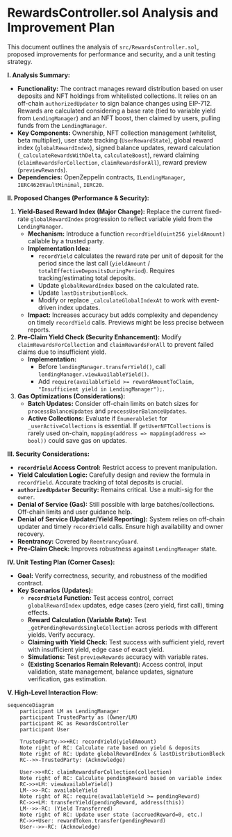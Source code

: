 # RewardsController.sol Analysis and Improvement Plan

This document outlines the analysis of `src/RewardsController.sol`, proposed improvements for performance and security, and a unit testing strategy.

**I. Analysis Summary:**

*   **Functionality:** The contract manages reward distribution based on user deposits and NFT holdings from whitelisted collections. It relies on an off-chain `authorizedUpdater` to sign balance changes using EIP-712. Rewards are calculated considering a base rate (tied to variable yield from `LendingManager`) and an NFT boost, then claimed by users, pulling funds from the `LendingManager`.
*   **Key Components:** Ownership, NFT collection management (whitelist, beta multiplier), user state tracking (`UserRewardState`), global reward index (`globalRewardIndex`), signed balance updates, reward calculation (`_calculateRewardsWithDelta`, `calculateBoost`), reward claiming (`claimRewardsForCollection`, `claimRewardsForAll`), reward preview (`previewRewards`).
*   **Dependencies:** OpenZeppelin contracts, `ILendingManager`, `IERC4626VaultMinimal`, `IERC20`.

**II. Proposed Changes (Performance & Security):**

1.  **Yield-Based Reward Index (Major Change):** Replace the current fixed-rate `globalRewardIndex` progression to reflect variable yield from the `LendingManager`.
    *   **Mechanism:** Introduce a function `recordYield(uint256 yieldAmount)` callable by a trusted party.
    *   **Implementation Idea:**
        *   `recordYield` calculates the reward rate per unit of deposit for the period since the last call (`yieldAmount` / `totalEffectiveDepositsDuringPeriod`). Requires tracking/estimating total deposits.
        *   Update `globalRewardIndex` based on the calculated rate.
        *   Update `lastDistributionBlock`.
        *   Modify or replace `_calculateGlobalIndexAt` to work with event-driven index updates.
    *   **Impact:** Increases accuracy but adds complexity and dependency on timely `recordYield` calls. Previews might be less precise between reports.
2.  **Pre-Claim Yield Check (Security Enhancement):** Modify `claimRewardsForCollection` and `claimRewardsForAll` to prevent failed claims due to insufficient yield.
    *   **Implementation:**
        *   Before `lendingManager.transferYield()`, call `lendingManager.viewAvailableYield()`.
        *   Add `require(availableYield >= rewardAmountToClaim, "Insufficient yield in LendingManager");`.
3.  **Gas Optimizations (Considerations):**
    *   **Batch Updates:** Consider off-chain limits on batch sizes for `processBalanceUpdates` and `processUserBalanceUpdates`.
    *   **Active Collections:** Evaluate if `EnumerableSet` for `_userActiveCollections` is essential. If `getUserNFTCollections` is rarely used on-chain, `mapping(address => mapping(address => bool))` could save gas on updates.

**III. Security Considerations:**

*   **`recordYield` Access Control:** Restrict access to prevent manipulation.
*   **Yield Calculation Logic:** Carefully design and review the formula in `recordYield`. Accurate tracking of total deposits is crucial.
*   **`authorizedUpdater` Security:** Remains critical. Use a multi-sig for the `owner`.
*   **Denial of Service (Gas):** Still possible with large batches/collections. Off-chain limits and user guidance help.
*   **Denial of Service (Updater/Yield Reporting):** System relies on off-chain updater and timely `recordYield` calls. Ensure high availability and owner recovery.
*   **Reentrancy:** Covered by `ReentrancyGuard`.
*   **Pre-Claim Check:** Improves robustness against `LendingManager` state.

**IV. Unit Testing Plan (Corner Cases):**

*   **Goal:** Verify correctness, security, and robustness of the modified contract.
*   **Key Scenarios (Updates):**
    *   **`recordYield` Function:** Test access control, correct `globalRewardIndex` updates, edge cases (zero yield, first call), timing effects.
    *   **Reward Calculation (Variable Rate):** Test `_getPendingRewardsSingleCollection` across periods with different yields. Verify accuracy.
    *   **Claiming with Yield Check:** Test success with sufficient yield, revert with insufficient yield, edge case of exact yield.
    *   **Simulations:** Test `previewRewards` accuracy with variable rates.
    *   **(Existing Scenarios Remain Relevant):** Access control, input validation, state management, balance updates, signature verification, gas estimation.

**V. High-Level Interaction Flow:**

```mermaid
sequenceDiagram
    participant LM as LendingManager
    participant TrustedParty as (Owner/LM)
    participant RC as RewardsController
    participant User

    TrustedParty->>+RC: recordYield(yieldAmount)
    Note right of RC: Calculate rate based on yield & deposits
    Note right of RC: Update globalRewardIndex & lastDistributionBlock
    RC-->>-TrustedParty: (Acknowledge)

    User->>+RC: claimRewardsForCollection(collection)
    Note right of RC: Calculate pendingReward based on variable index
    RC->>+LM: viewAvailableYield()
    LM-->>-RC: availableYield
    Note right of RC: require(availableYield >= pendingReward)
    RC->>+LM: transferYield(pendingReward, address(this))
    LM-->>-RC: (Yield Transferred)
    Note right of RC: Update user state (accruedReward=0, etc.)
    RC->>+User: rewardToken.transfer(pendingReward)
    User-->>-RC: (Acknowledge)